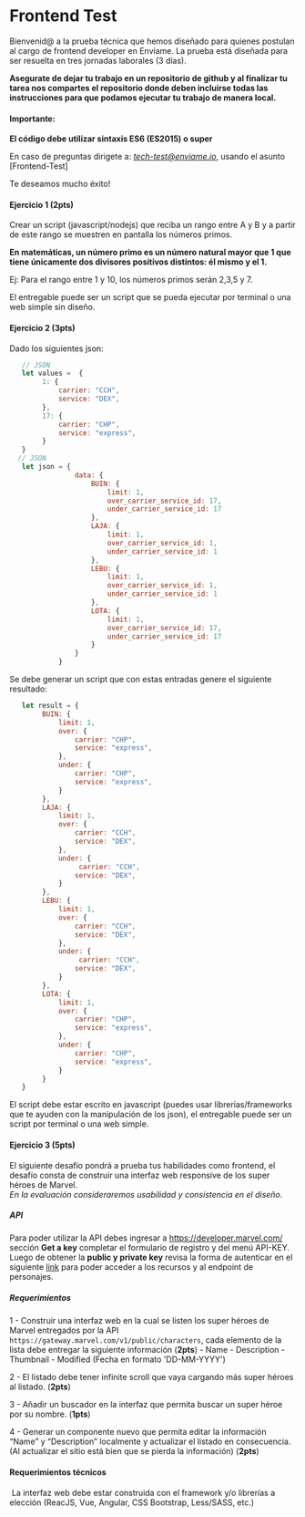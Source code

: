 # Frontend Test

Bienvenid@ a la prueba técnica que hemos diseñado para quienes postulan al cargo de frontend developer en Envíame.
La prueba está diseñada para ser resuelta en tres jornadas laborales (3 días).

**Asegurate de dejar tu trabajo en un repositorio de github y al finalizar tu tarea nos compartes el repositorio donde deben incluirse todas las instrucciones para que podamos ejecutar tu trabajo de manera local.**

#### Importante: ####
**El código debe utilizar sintaxis ES6 (ES2015) o super**

En caso de preguntas dirigete a: *tech-test@enviame.io*, usando el asunto [Frontend-Test]

Te deseamos mucho éxito!

#### Ejercicio 1  (**2pts**)

Crear un script (javascript/nodejs) que reciba un rango entre A y B y a partir de este rango se muestren en pantalla los números primos.

__En matemáticas, un número primo es un número natural mayor que 1 que tiene únicamente dos divisores positivos distintos: él mismo y el 1.__

Ej: Para el rango entre 1 y 10, los números primos serán 2,3,5 y 7.

El entregable puede ser un script que se pueda ejecutar por terminal o una web simple sin diseño. 

#### Ejercicio 2  (**3pts**)

Dado los siguientes json:
​
```javascript
   // JSON 
   let values =  {
        1: {
            carrier: "CCH",
            service: "DEX",
        },
        17: {
            carrier: "CHP",
            service: "express",
        }
   }
  // JSON
   let json = { 
                data: {
                    BUIN: {
                        limit: 1,
                        over_carrier_service_id: 17,
                        under_carrier_service_id: 17
                    },
                    LAJA: {
                        limit: 1,
                        over_carrier_service_id: 1,
                        under_carrier_service_id: 1
                    },
                    LEBU: {
                        limit: 1,
                        over_carrier_service_id: 1,
                        under_carrier_service_id: 1
                    },
                    LOTA: {
                        limit: 1,
                        over_carrier_service_id: 17,
                        under_carrier_service_id: 17
                    }
                }
            }
```

Se debe generar un script que con estas entradas genere el siguiente resultado:

```javascript
   let result = {
        BUIN: {
            limit: 1,
            over: {
                carrier: "CHP",
                service: "express",
            },
            under: {
                carrier: "CHP",
                service: "express",
            }
        },
        LAJA: {
            limit: 1,
            over: {
                carrier: "CCH",
                service: "DEX",
            },
            under: {
                 carrier: "CCH",
                service: "DEX",
            }
        },
        LEBU: {
            limit: 1,
            over: {
                carrier: "CCH",
                service: "DEX",
            },
            under: {
                 carrier: "CCH",
                service: "DEX",
            }
        },
        LOTA: {
            limit: 1,
            over: {
                carrier: "CHP",
                service: "express",
            },
            under: {
                carrier: "CHP",
                service: "express",
            }
        }
   } 
```

El script debe estar escrito en javascript (puedes usar librerías/frameworks que te ayuden con la manipulación de los json), el entregable puede ser un script por terminal o una web simple.

#### Ejercicio 3   (**5pts**)

El siguiente desafío pondrá a prueba tus habilidades como frontend, el desafío consta de construir una interfaz web responsive de los super héroes de Marvel.
<br> _En la evaluación consideraremos usabilidad y consistencia en el diseño._

##### API

Para poder utilizar la API debes ingresar a https://developer.marvel.com/ sección **Get a key** completar el formulario de registro y del menú API-KEY. Luego de obtener la **public y private key** revisa la forma de autenticar en el siguiente [link](https://developer.marvel.com/documentation/authorization) para poder acceder a los recursos y al endpoint de personajes.

##### Requerimientos

1 - Construir una interfaz web en la cual se listen los super héroes de Marvel entregados por la API `https://gateway.marvel.com/v1/public/characters`, cada elemento de la lista debe entregar la siguiente información (**2pts**)
    - Name
    - Description
    - Thumbnail
    - Modified (Fecha en formato 'DD-MM-YYYY')

2 - El listado debe tener infinite scroll que vaya cargando más super héroes al listado. (**2pts**) 

3 - Añadir un buscador en la interfaz que permita buscar un super héroe por su nombre. (**1pts**)

4 - Generar un componente nuevo que permita editar la información “Name” y “Description” localmente y actualizar el listado en consecuencia. (Al actualizar el sitio está bien que se pierda la información) (**2pts**)

#### Requerimientos técnicos
​
La interfaz web debe estar construida con el framework y/o librerías a elección (ReacJS, Vue, Angular, CSS Bootstrap, Less/SASS, etc.)


